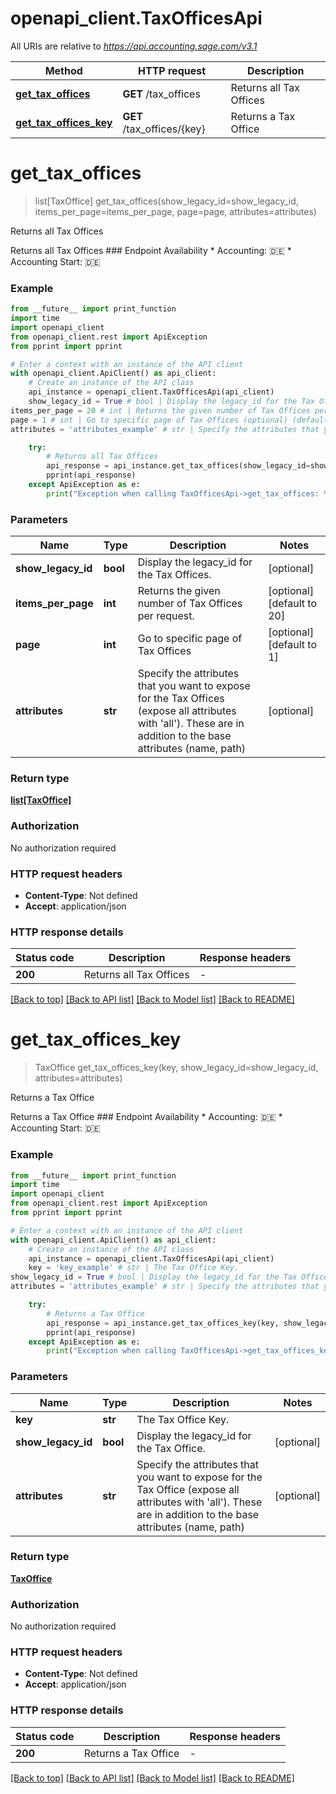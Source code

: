 # openapi_client.TaxOfficesApi

All URIs are relative to *https://api.accounting.sage.com/v3.1*

Method | HTTP request | Description
------------- | ------------- | -------------
[**get_tax_offices**](TaxOfficesApi.md#get_tax_offices) | **GET** /tax_offices | Returns all Tax Offices
[**get_tax_offices_key**](TaxOfficesApi.md#get_tax_offices_key) | **GET** /tax_offices/{key} | Returns a Tax Office


# **get_tax_offices**
> list[TaxOffice] get_tax_offices(show_legacy_id=show_legacy_id, items_per_page=items_per_page, page=page, attributes=attributes)

Returns all Tax Offices

Returns all Tax Offices  ### Endpoint Availability  * Accounting: 🇩🇪 * Accounting Start: 🇩🇪

### Example

```python
from __future__ import print_function
import time
import openapi_client
from openapi_client.rest import ApiException
from pprint import pprint

# Enter a context with an instance of the API client
with openapi_client.ApiClient() as api_client:
    # Create an instance of the API class
    api_instance = openapi_client.TaxOfficesApi(api_client)
    show_legacy_id = True # bool | Display the legacy_id for the Tax Offices. (optional)
items_per_page = 20 # int | Returns the given number of Tax Offices per request. (optional) (default to 20)
page = 1 # int | Go to specific page of Tax Offices (optional) (default to 1)
attributes = 'attributes_example' # str | Specify the attributes that you want to expose for the Tax Offices (expose all attributes with 'all'). These are in addition to the base attributes (name, path) (optional)

    try:
        # Returns all Tax Offices
        api_response = api_instance.get_tax_offices(show_legacy_id=show_legacy_id, items_per_page=items_per_page, page=page, attributes=attributes)
        pprint(api_response)
    except ApiException as e:
        print("Exception when calling TaxOfficesApi->get_tax_offices: %s\n" % e)
```

### Parameters

Name | Type | Description  | Notes
------------- | ------------- | ------------- | -------------
 **show_legacy_id** | **bool**| Display the legacy_id for the Tax Offices. | [optional] 
 **items_per_page** | **int**| Returns the given number of Tax Offices per request. | [optional] [default to 20]
 **page** | **int**| Go to specific page of Tax Offices | [optional] [default to 1]
 **attributes** | **str**| Specify the attributes that you want to expose for the Tax Offices (expose all attributes with &#39;all&#39;). These are in addition to the base attributes (name, path) | [optional] 

### Return type

[**list[TaxOffice]**](TaxOffice.md)

### Authorization

No authorization required

### HTTP request headers

 - **Content-Type**: Not defined
 - **Accept**: application/json

### HTTP response details
| Status code | Description | Response headers |
|-------------|-------------|------------------|
**200** | Returns all Tax Offices |  -  |

[[Back to top]](#) [[Back to API list]](../README.md#documentation-for-api-endpoints) [[Back to Model list]](../README.md#documentation-for-models) [[Back to README]](../README.md)

# **get_tax_offices_key**
> TaxOffice get_tax_offices_key(key, show_legacy_id=show_legacy_id, attributes=attributes)

Returns a Tax Office

Returns a Tax Office  ### Endpoint Availability  * Accounting: 🇩🇪 * Accounting Start: 🇩🇪

### Example

```python
from __future__ import print_function
import time
import openapi_client
from openapi_client.rest import ApiException
from pprint import pprint

# Enter a context with an instance of the API client
with openapi_client.ApiClient() as api_client:
    # Create an instance of the API class
    api_instance = openapi_client.TaxOfficesApi(api_client)
    key = 'key_example' # str | The Tax Office Key.
show_legacy_id = True # bool | Display the legacy_id for the Tax Office. (optional)
attributes = 'attributes_example' # str | Specify the attributes that you want to expose for the Tax Office (expose all attributes with 'all'). These are in addition to the base attributes (name, path) (optional)

    try:
        # Returns a Tax Office
        api_response = api_instance.get_tax_offices_key(key, show_legacy_id=show_legacy_id, attributes=attributes)
        pprint(api_response)
    except ApiException as e:
        print("Exception when calling TaxOfficesApi->get_tax_offices_key: %s\n" % e)
```

### Parameters

Name | Type | Description  | Notes
------------- | ------------- | ------------- | -------------
 **key** | **str**| The Tax Office Key. | 
 **show_legacy_id** | **bool**| Display the legacy_id for the Tax Office. | [optional] 
 **attributes** | **str**| Specify the attributes that you want to expose for the Tax Office (expose all attributes with &#39;all&#39;). These are in addition to the base attributes (name, path) | [optional] 

### Return type

[**TaxOffice**](TaxOffice.md)

### Authorization

No authorization required

### HTTP request headers

 - **Content-Type**: Not defined
 - **Accept**: application/json

### HTTP response details
| Status code | Description | Response headers |
|-------------|-------------|------------------|
**200** | Returns a Tax Office |  -  |

[[Back to top]](#) [[Back to API list]](../README.md#documentation-for-api-endpoints) [[Back to Model list]](../README.md#documentation-for-models) [[Back to README]](../README.md)

